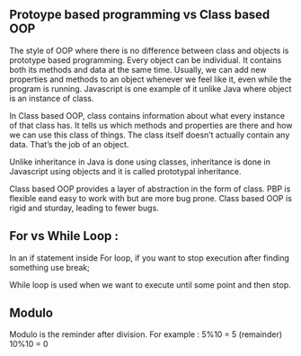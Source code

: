 ## Protoype based programming vs Class based OOP
The style of OOP where there is no difference between class and objects is prototype based programming. Every object can be individual. It contains both its methods and data at the same time. Usually, we can add new properties and methods to an object whenever we feel like it, even while the program is running. Javascript is one example of it unlike Java where object is an instance of class.

In Class based OOP, class contains information about what every instance of that class has. It tells us which methods and properties are there and how we can use this class of things. The class itself doesn’t actually contain any data. That’s the job of an object.

Unlike inheritance in Java is done using classes, inheritance is done in Javascript using objects and it is called prototypal inheritance. 

Class based OOP provides a layer of abstraction in the form of class. PBP is flexible eand easy to work with but are more bug prone. Class based OOP is rigid and sturday, leading to fewer bugs.

## For vs While Loop : 

In an if statement inside For loop, if you want to stop execution after finding something use break;

While loop is used when we want to execute until some point and then stop.

## Modulo 

Modulo is the reminder after division.
For example : 5%10 = 5 (remainder)
10%10 = 0
